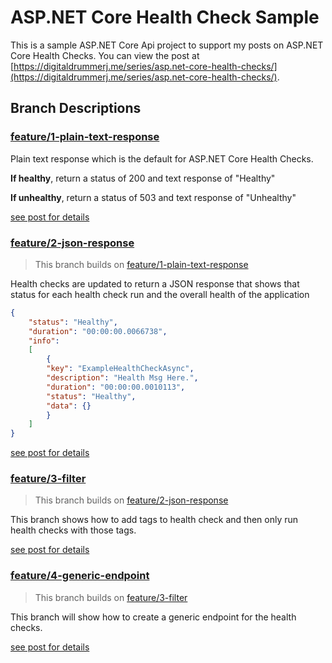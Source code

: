 # ASP.NET Core Health Check Sample

This is a sample ASP.NET Core Api project to support my posts on ASP.NET Core Health Checks.  You can view the post at [https://digitaldrummerj.me/series/asp.net-core-health-checks/](https://digitaldrummerj.me/series/asp.net-core-health-checks/).

## Branch Descriptions

### [feature/1-plain-text-response](https://github.com/digitaldrummerj/aspnet-core-health-checks-example/tree/feature/1-plain-text-response)

Plain text response which is the default for ASP.NET Core Health Checks.

**If healthy**, return a status of 200 and text response of "Healthy"

**If unhealthy**, return a status of 503 and text response of "Unhealthy"

[see post for details](https://digitaldrummerj.me/aspnet-core-health-checks/)

### [feature/2-json-response](https://github.com/digitaldrummerj/aspnet-core-health-checks-example/tree/feature/2-json-response)

> This branch builds on [feature/1-plain-text-response](https://github.com/digitaldrummerj/aspnet-core-health-checks-example/tree/feature/1-plain-text-response)

Health checks are updated to return a JSON response that shows that status for each health check run and the overall health of the application

```json
{
    "status": "Healthy",
    "duration": "00:00:00.0066738",
    "info":
    [
        {
        "key": "ExampleHealthCheckAsync",
        "description": "Health Msg Here.",
        "duration": "00:00:00.0010113",
        "status": "Healthy",
        "data": {}
        }
    ]
}
```

[see post for details](https://digitaldrummerj.me/aspnet-core-health-checks-json/)

### [feature/3-filter](https://github.com/digitaldrummerj/aspnet-core-health-checks-example/tree/feature/3-filter)

> This branch builds on [feature/2-json-response](https://github.com/digitaldrummerj/aspnet-core-health-checks-example/tree/feature/2-json-response)

This branch shows how to add tags to health check and then only run health checks with those tags.

[see post for details](https://digitaldrummerj.me/aspnet-core-health-checks-filter/)

### [feature/4-generic-endpoint](https://github.com/digitaldrummerj/aspnet-core-health-checks-example/tree/feature/4-generic-endpoint)

> This branch builds on [feature/3-filter](https://github.com/digitaldrummerj/aspnet-core-health-checks-example/tree/feature/3-filter)

This branch will show how to create a generic endpoint for the health checks.

[see post for details](https://digitaldrummerj.me/aspnet-core-health-checks-generic-endpoint/)
